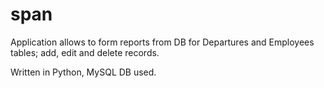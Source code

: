 # span

Application allows to form reports from DB for Departures and Employees tables; add, edit and delete records.

Written in Python, MySQL DB used.
